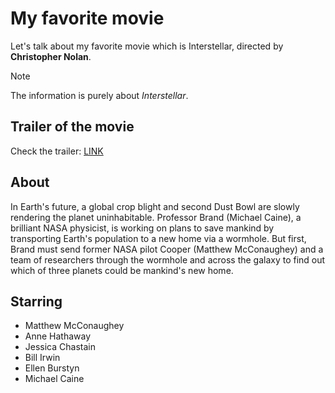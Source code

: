 # My favorite movie

Let's talk about my favorite movie which is Interstellar, directed by **Christopher Nolan**.  

> [!NOTE]
> The information is purely about *Interstellar*.

## Trailer of the movie
Check the trailer: [LINK]((https://www.youtube.com/watch?v=2LqzF5WauAw))

## About 
In Earth's future, a global crop blight and second Dust Bowl are slowly rendering the planet uninhabitable. Professor Brand (Michael Caine), a brilliant NASA physicist, is working on plans to save mankind by transporting Earth's population to a new home via a wormhole. But first, Brand must send former NASA pilot Cooper (Matthew McConaughey) and a team of researchers through the wormhole and across the galaxy to find out which of three planets could be mankind's new home.

## Starring
- Matthew McConaughey
- Anne Hathaway
- Jessica Chastain
- Bill Irwin
- Ellen Burstyn
- Michael Caine
